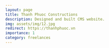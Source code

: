 ```yaml
---
layout: page
title: Thanh Phuoc Constructions
description: Designed and built CMS website.
img: assets/img/12.jpg
redirect: https://thanhphuoc.vn
importance: 1
category: freelances
---
```


